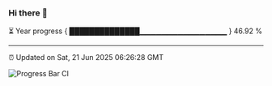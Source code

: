 ### Hi there 👋

⏳ Year progress { ██████████████▁▁▁▁▁▁▁▁▁▁▁▁▁▁▁▁ } 46.92 %

---

⏰ Updated on Sat, 21 Jun 2025 06:26:28 GMT

![Progress Bar CI](https://github.com/liununu/liununu/workflows/Progress%20Bar%20CI/badge.svg)
